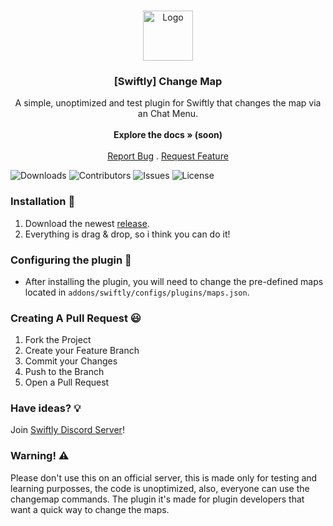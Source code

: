 <br/>
<p align="center">
  <a href="https://github.com/swiftly-solution/swiftly_mostactive">
    <img src="https://media.discordapp.net/attachments/979452783466000466/1168236894652469248/Swiftly_Logo.png?ex=6575f264&is=65637d64&hm=dd2834983bebeab98d7febd44bb3bd20e9aded13ecefac63cc990b222a9d9e9e&=&format=webp&quality=lossless&width=468&height=468" alt="Logo" width="80" height="80">
  </a>

  <h3 align="center">[Swiftly] Change Map</h3>

  <p align="center">
    A simple, unoptimized and test plugin for Swiftly that changes the map via an Chat Menu.
    <br/>
    <br/>
    <strong>Explore the docs » (soon)</strong>
    <br/>
    <br/>
    <a href="https://github.com/blu133721/swiftly_map/issues">Report Bug</a>
    .
    <a href="https://github.com/blu133721/swiftly_map/issues">Request Feature</a>
  </p>
</p>

![Downloads](https://img.shields.io/github/downloads/blu133721/swiftly_map/total) ![Contributors](https://img.shields.io/github/contributors/blu133721/swiftly_map?color=dark-green) ![Issues](https://img.shields.io/github/issues/blu133721/swiftly_map) ![License](https://img.shields.io/github/license/blu133721/swiftly_map) 

### Installation 👀

1. Download the newest [release](https://github.com/blu133721/swiftly_map/releases).
2. Everything is drag & drop, so i think you can do it!

### Configuring the plugin 🧐

* After installing the plugin, you will need to change the pre-defined maps located in `addons/swiftly/configs/plugins/maps.json`.

### Creating A Pull Request 😃

1. Fork the Project
2. Create your Feature Branch
3. Commit your Changes
4. Push to the Branch
5. Open a Pull Request

### Have ideas? 💡
Join [Swiftly Discord Server](https://discord.gg/ESKNDx2CNB)!

### Warning! ⚠️
Please don't use this on an official server, this is made only for testing and learning purposses, the code is unoptimized, also, everyone can use the changemap commands. The plugin it's made for plugin developers that want a quick way to change the maps.